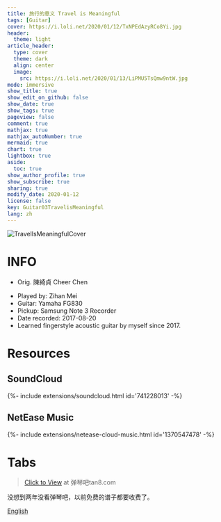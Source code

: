 ```yaml
---
title: 旅行的意义 Travel is Meaningful
tags: [Guitar]
cover: https://i.loli.net/2020/01/12/TxNPEdAzyRCo8Yi.jpg
header:
  theme: light
article_header:
  type: cover
  theme: dark
  align: center
  image:
    src: https://i.loli.net/2020/01/13/LiPMU5TsQmw9ntW.jpg
mode: immersive
show_title: true
show_edit_on_github: false
show_date: true
show_tags: true
pageview: false
comment: true
mathjax: true
mathjax_autoNumber: true
mermaid: true
chart: true
lightbox: true
aside:
  toc: true
show_author_profile: true
show_subscribe: true
sharing: true
modify_date: 2020-01-12
license: false
key: Guitar03TravelisMeaningful
lang: zh
---
```


![TravelIsMeaningfulCover](https://i.loli.net/2020/01/12/TxNPEdAzyRCo8Yi.jpg)

# INFO
* Orig. 陳綺貞 Cheer Chen
<!--more-->
* Played by: Zihan Mei
* Guitar: Yamaha FG830
* Pickup: Samsung Note 3 Recorder
* Date recorded: 2017-08-20
* Learned fingerstyle acoustic guitar by myself since 2017.

# Resources
## SoundCloud
<div>{%- include extensions/soundcloud.html id='741228013' -%}</div>

## NetEase Music
<div>{%- include extensions/netease-cloud-music.html id='1370547478' -%}</div>

# Tabs
> [Click to View](http://www.tan8.com/jitapu-54151.html) at 弹琴吧tan8.com

没想到两年没看弹琴吧，以前免费的谱子都要收费了。

[English](../guitar/2017-08-20-travel-is-meaningful.html)
